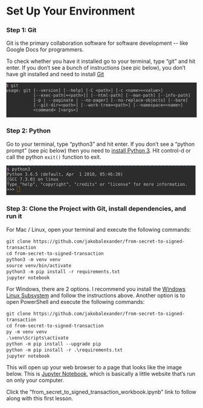 # Set Up Your Environment

### Step 1: Git

Git is the primary collaboration software for software development -- like Google Docs for programmers.

To check whether you have it installed go to your terminal, type “git” and hit enter. If you don’t see a bunch of instructions (see pic below), you don’t have git installed and need to install [Git](https://git-scm.com/book/en/v2/Getting-Started-Installing-Git)

![image](./images/git.png)


### Step 2: Python

Go to your terminal, type “python3” and hit enter. If you don’t see a “python prompt” (see pic below) then you need to [install Python 3](https://docs.python-guide.org/starting/installation/). Hit control-d or call the python `exit()` function to exit.

![image](./images/prompt.png)


### Step 3: Clone the Project with Git, install dependencies, and run it

For Mac / Linux, open your terminal and execute the following commands:

```
git clone https://github.com/jakobalexander/from-secret-to-signed-transaction
cd from-secret-to-signed-transaction
python3 -m venv venv
source venv/bin/activate
python3 -m pip install -r requirements.txt
jupyter notebook
```

For Windows, there are 2 options. I recommend you install the [Windows Linux Subsystem](https://docs.microsoft.com/en-us/windows/wsl/install-win10) and follow the instructions above. Another option is to open PowerShell and execute the following commands:

```
git clone https://github.com/jakobalexander/from-secret-to-signed-transaction
cd from-secret-to-signed-transaction
py -m venv venv
.\venv\Scripts\activate
python -m pip install --upgrade pip
python -m pip install -r .\requirements.txt
jupyter notebook
```

This will open up your web browser to a page that looks like the image below. This is [Jupyter Notebook](http://jupyter.org/), which is basically a little website that’s run on only your computer.

Click the "from_secret_to_signed_transaction_workbook.ipynb" link to follow along with this first lesson.
